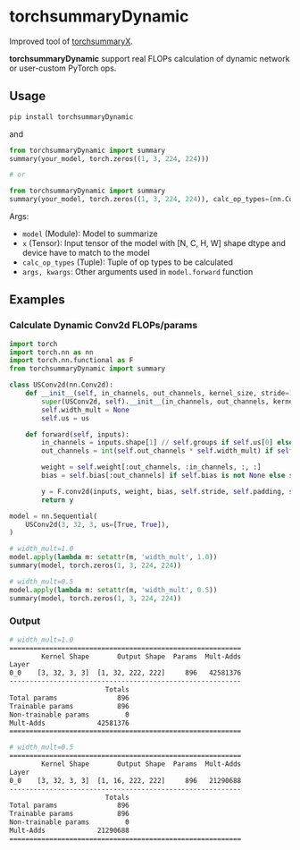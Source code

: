 # torchsummaryDynamic

Improved tool of [torchsummaryX](https://github.com/nmhkahn/torchsummaryX).

**torchsummaryDynamic** support real FLOPs calculation of dynamic network or user-custom PyTorch ops.

## Usage

```bash
pip install torchsummaryDynamic
```

and

```python
from torchsummaryDynamic import summary
summary(your_model, torch.zeros((1, 3, 224, 224)))

# or

from torchsummaryDynamic import summary
summary(your_model, torch.zeros((1, 3, 224, 224)), calc_op_types=(nn.Conv2d, nn.Linear))
```

Args:
- `model` (Module): Model to summarize
- `x` (Tensor): Input tensor of the model with [N, C, H, W] shape dtype and device have to match to the model
- `calc_op_types` (Tuple): Tuple of op types to be calculated
- `args, kwargs`: Other arguments used in `model.forward` function

## Examples

### Calculate Dynamic Conv2d FLOPs/params

```python
import torch
import torch.nn as nn
import torch.nn.functional as F
from torchsummaryDynamic import summary

class USConv2d(nn.Conv2d):
    def __init__(self, in_channels, out_channels, kernel_size, stride=1, padding=0, dilation=1, groups=1, bias=True, us=[False, False]):
        super(USConv2d, self).__init__(in_channels, out_channels, kernel_size, stride=stride, padding=padding, dilation=dilation, groups=groups, bias=bias)
        self.width_mult = None
        self.us = us

    def forward(self, inputs):
        in_channels = inputs.shape[1] // self.groups if self.us[0] else self.in_channels // self.groups
        out_channels = int(self.out_channels * self.width_mult) if self.us[1] else self.out_channels

        weight = self.weight[:out_channels, :in_channels, :, :]
        bias = self.bias[:out_channels] if self.bias is not None else self.bias

        y = F.conv2d(inputs, weight, bias, self.stride, self.padding, self.dilation, self.groups)
        return y

model = nn.Sequential(
    USConv2d(3, 32, 3, us=[True, True]),
)

# width_mult=1.0
model.apply(lambda m: setattr(m, 'width_mult', 1.0))
summary(model, torch.zeros(1, 3, 224, 224))

# width_mult=0.5
model.apply(lambda m: setattr(m, 'width_mult', 0.5))
summary(model, torch.zeros(1, 3, 224, 224))
```

### Output

```bash
# width_mult=1.0
==========================================================
        Kernel Shape       Output Shape  Params  Mult-Adds
Layer                                                     
0_0    [3, 32, 3, 3]  [1, 32, 222, 222]     896   42581376
----------------------------------------------------------
                        Totals
Total params               896
Trainable params           896
Non-trainable params         0
Mult-Adds             42581376
==========================================================

# width_mult=0.5
==========================================================
        Kernel Shape       Output Shape  Params  Mult-Adds
Layer                                                     
0_0    [3, 32, 3, 3]  [1, 16, 222, 222]     896   21290688
----------------------------------------------------------
                        Totals
Total params               896
Trainable params           896
Non-trainable params         0
Mult-Adds             21290688
==========================================================
```
